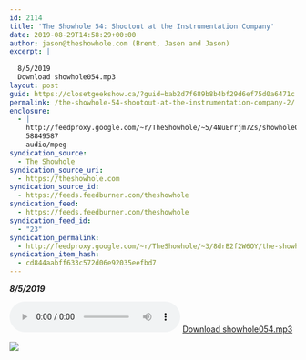 ```yaml
---
id: 2114
title: 'The Showhole 54: Shootout at the Instrumentation Company'
date: 2019-08-29T14:58:29+00:00
author: jason@theshowhole.com (Brent, Jasen and Jason)
excerpt: |
  
  8/5/2019
  Download showhole054.mp3
layout: post
guid: https://closetgeekshow.ca/?guid=bab2d7f689b8b4bf29d6ef75d0a6471c
permalink: /the-showhole-54-shootout-at-the-instrumentation-company-2/
enclosure:
  - |
    http://feedproxy.google.com/~r/TheShowhole/~5/4NuErrjm7Zs/showhole054.mp3
    58849587
    audio/mpeg
syndication_source:
  - The Showhole
syndication_source_uri:
  - https://theshowhole.com
syndication_source_id:
  - https://feeds.feedburner.com/theshowhole
syndication_feed:
  - https://feeds.feedburner.com/theshowhole
syndication_feed_id:
  - "23"
syndication_permalink:
  - http://feedproxy.google.com/~r/TheShowhole/~3/8drB2f2W6OY/the-showhole-54-shootout-at-the-instrumentation-company
syndication_item_hash:
  - cd844aabff633c572d06e92035eefbd7
---
```

<div class="posthaven-post-body">
  <p>
    <b><i>8/5/2019</i></b>
  </p>
  
  <p>
    <div class="posthaven-file posthaven-file-audio posthaven-file-state-processed" id="posthaven_audio_2308020" >
      <audio controls src="https://phaven-prod.s3.amazonaws.com/files/audio_part/asset/2308020/FjctnGmUg-7PorXR-9FdZrJE4tk/showhole054.mp3" type="audio/mpeg"></audio> <a class="posthaven-file-download" download href="https://phaven-prod.s3.amazonaws.com/files/audio_part/asset/2308020/FjctnGmUg-7PorXR-9FdZrJE4tk/showhole054.mp3">Download showhole054.mp3</a>
    </div>
  </p>
  
  <div class="posthaven-gallery" id="posthaven_gallery[1462071]">
    <p class="posthaven-file posthaven-file-image posthaven-file-state-processed">
      <img class="posthaven-gallery-image" src="https://phaven-prod.s3.amazonaws.com/files/image_part/asset/2308021/-1Jt_qRxhMsxq5vi2QwDR2-v7OM/medium_showhole_twitter_profilepic.jpg" data-posthaven-state='processed'
data-medium-src='https://phaven-prod.s3.amazonaws.com/files/image_part/asset/2308021/-1Jt_qRxhMsxq5vi2QwDR2-v7OM/medium_showhole_twitter_profilepic.jpg'
data-medium-width='304'
data-medium-height='375'
data-large-src='https://phaven-prod.s3.amazonaws.com/files/image_part/asset/2308021/-1Jt_qRxhMsxq5vi2QwDR2-v7OM/large_showhole_twitter_profilepic.jpg'
data-large-width='304'
data-large-height='375'
data-thumb-src='https://phaven-prod.s3.amazonaws.com/files/image_part/asset/2308021/-1Jt_qRxhMsxq5vi2QwDR2-v7OM/thumb_showhole_twitter_profilepic.jpg'
data-thumb-width='200'
data-thumb-height='200'
data-xlarge-src='https://phaven-prod.s3.amazonaws.com/files/image_part/asset/2308021/-1Jt_qRxhMsxq5vi2QwDR2-v7OM/xlarge_showhole_twitter_profilepic.jpg'
data-xlarge-width='304'
data-xlarge-height='375'
data-orig-src='https://phaven-prod.s3.amazonaws.com/files/image_part/asset/2308021/-1Jt_qRxhMsxq5vi2QwDR2-v7OM/showhole_twitter_profilepic.jpg'
data-orig-width='304'
data-orig-height='375'
data-posthaven-id='2308021' />
    </p></p>
  </div></p>
</div>
